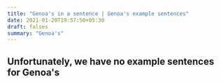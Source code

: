 ```yaml
---
title: "Genoa's in a sentence | Genoa's example sentences"
date: 2021-01-20T19:57:50+05:30
draft: falses
summary: "Genoa's"
---
```

## Unfortunately, we have no example sentences for Genoa's                 
